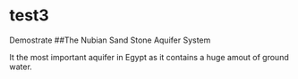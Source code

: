 # test3
Demostrate
   ##The Nubian Sand Stone Aquifer System
   
   It the most important aquifer in Egypt as it contains a huge amout of ground water.
   
   
